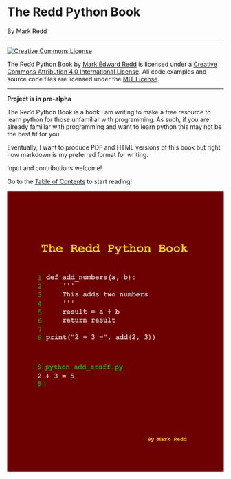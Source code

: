 # The Redd Python Book

By Mark Redd

---
<a rel="license" href="http://creativecommons.org/licenses/by/4.0/"><img alt="Creative Commons License" style="border-width:0" src="https://i.creativecommons.org/l/by/4.0/88x31.png" /></a>

<span xmlns:dct="http://purl.org/dc/terms/" property="dct:title">The Redd Python Book</span> by <a xmlns:cc="http://creativecommons.org/ns#" href="https://github.com/flythereddflagg/python_book" property="cc:attributionName" rel="cc:attributionURL">Mark Edward Redd</a> is licensed under a <a rel="license" href="http://creativecommons.org/licenses/by/4.0/">Creative Commons Attribution 4.0 International License</a>. All code examples and source code files are licensed under the [MIT License](./LICENSE.txt). 

---

**Project is in pre-alpha**

The Redd Python Book is a book I am writing to make a free resource to learn python for those unfamiliar with programming. As such, if you are already familiar with programming and want to learn python this may not be the best fit for you.

 Eventually, I want to produce PDF and HTML versions of this book but right now markdown is my preferred format for writing.

Input and contributions welcome!

Go to the [Table of Contents](./html/00-Table%20of%20Contents.html) to start reading!

![](./html/media/Cover.png)